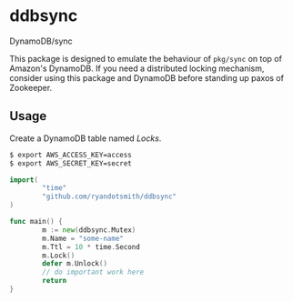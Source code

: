 # ddbsync

DynamoDB/sync

This package is designed to emulate the behaviour of `pkg/sync` on top of Amazon's DynamoDB. If you need a distributed locking mechanism, consider using this package and DynamoDB before standing up paxos of Zookeeper.

## Usage

Create a DynamoDB table named *Locks*.

```bash
$ export AWS_ACCESS_KEY=access
$ export AWS_SECRET_KEY=secret
```

```go
import(
		"time"
		"github.com/ryandotsmith/ddbsync"
)

func main() {
		m := new(ddbsync.Mutex)
		m.Name = "some-name"
		m.Ttl = 10 * time.Second
		m.Lock()
		defer m.Unlock()
		// do important work here
		return
}
```
